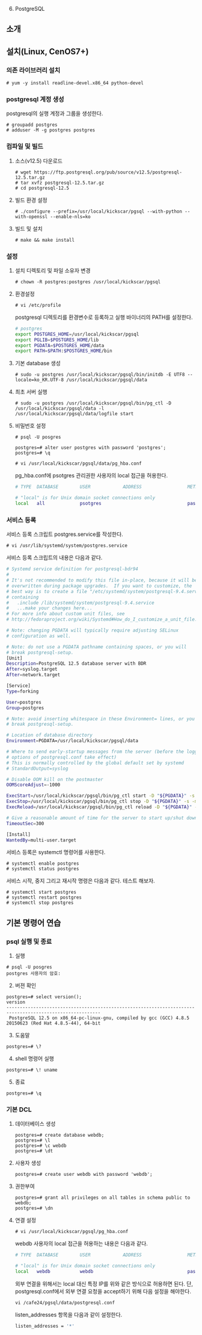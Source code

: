 06. PostgreSQL

## 소개



## 설치(Linux, CenOS7+)

###	의존 라이브러리 설치

```
# yum -y install readline-devel.x86_64 python-devel
```

### postgresql 계정 생성
 postgresql의 실행 계정과 그룹을 생성한다.
 
```
# groupadd postgres
# adduser -M -g postgres postgres
```

### 컴파일 및 빌드

1.	소스(v12.5) 다운로드

	```
	# wget https://ftp.postgresql.org/pub/source/v12.5/postgresql-12.5.tar.gz
	# tar xvfz postgresql-12.5.tar.gz
	# cd postgresql-12.5
	```

2.	빌드 환경 설정

	```
	# ./configure --prefix=/usr/local/kickscar/pgsql --with-python --with-openssl --enable-nls=ko
	```

3.	빌드 및 설치

	```
	# make && make install
	```


### 설정

1.	설치 디렉토리 및 파일 소유자 변경

	```
	# chown -R postgres:postgres /usr/local/kickscar/pgsql
	```

2.	환경설정

	```
	# vi /etc/profile
	```
	
	postgresql 디렉토리를 환경변수로 등록하고 실행 바이너리의 PATH를 설정한다.

	```sh
	# postgres
	export POSTGRES_HOME=/usr/local/kickscar/pgsql
	export PGLIB=$POSTGRES_HOME/lib
	export PGDATA=$POSTGRES_HOME/data
	export PATH=$PATH:$POSTGRES_HOME/bin
	```

3.	기본 database 생성

	```
	# sudo -u postgres /usr/local/kickscar/pgsql/bin/initdb -E UTF8 --locale=ko_KR.UTF-8 /usr/local/kickscar/pgsql/data
	```


4.	최초 서버 실행

	```
	# sudo -u postgres /usr/local/kickscar/pgsql/bin/pg_ctl -D /usr/local/kickscar/pgsql/data -l /usr/local/kickscar/pgsql/data/logfile start
	```

5.	비밀번호 설정

	```
	# psql -U posgres

	postgres=# alter user postgres with password 'postgres';
	postgres=# \q

	# vi /usr/local/kickscar/pgsql/data/pg_hba.conf
	```
	
	pg_hba.conf에 psotgres 관리권한 사용자의 local 접근을 허용한다.

	```sh
	# TYPE  DATABASE        USER            ADDRESS                 METHOD

	# "local" is for Unix domain socket connections only
	local   all             psotgres                                password
	```


### 서비스 등록

서비스 등록 스크립트 postgres.service를 작성한다.

```
# vi /usr/lib/systemd/system/postgres.service
```

 서비스 등록 스크립트의 내용은 다음과 같다.

```sh
# Systemd service definition for postgresql-bdr94
# 
# It's not recommended to modify this file in-place, because it will be
# overwritten during package upgrades.  If you want to customize, the
# best way is to create a file "/etc/systemd/system/postgresql-9.4.service",
# containing
#   .include /lib/systemd/system/postgresql-9.4.service
#   ...make your changes here...
# For more info about custom unit files, see
# http://fedoraproject.org/wiki/Systemd#How_do_I_customize_a_unit_file.2F_add_a_custom_unit_file.3F

# Note: changing PGDATA will typically require adjusting SELinux
# configuration as well.

# Note: do not use a PGDATA pathname containing spaces, or you will
# break postgresql-setup.
[Unit]
Description=PostgreSQL 12.5 database server with BDR
After=syslog.target
After=network.target

[Service]
Type=forking

User=postgres
Group=postgres

# Note: avoid inserting whitespace in these Environment= lines, or you may
# break postgresql-setup.

# Location of database directory
Environment=PGDATA=/usr/local/kickscar/pgsql/data

# Where to send early-startup messages from the server (before the logging
# options of postgresql.conf take effect)
# This is normally controlled by the global default set by systemd
# StandardOutput=syslog

# Disable OOM kill on the postmaster
OOMScoreAdjust=-1000

ExecStart=/usr/local/kickscar/pgsql/bin/pg_ctl start -D "${PGDATA}" -s -w -t 300
ExecStop=/usr/local/kickscar/pgsql/bin/pg_ctl stop -D "${PGDATA}" -s -m fast
ExecReload=/usr/local/kickscar/pgsql/bin/pg_ctl reload -D "${PGDATA}" -s

# Give a reasonable amount of time for the server to start up/shut down
TimeoutSec=300

[Install]
WantedBy=multi-user.target
```

 서비스 등록은 systemctl 명령어를 사용한다.

```
# systemctl enable postgres
# systemctl status postgres
```

 서비스 시작, 중지 그리고 재시작 명령은 다음과 같다. 테스트 해보자.

```
# systemctl start postgres
# systemctl restart postgres
# systemctl stop postgres
```


## 기본 명령어 연습

### psql 실행 및 종료

1.	실행

```
# psql -U posgres
postgres 사용자의 암호:
```

2. 버젼 확인

```
postgres=# select version();
version                                                 
---------------------------------------------------------------------------------------------------------
 PostgreSQL 12.5 on x86_64-pc-linux-gnu, compiled by gcc (GCC) 4.8.5 20150623 (Red Hat 4.8.5-44), 64-bit
```

3.	도움말

```
postgres=# \?
```

4. shell 명령어 실행

```
postgres=# \! uname
```

5.	종료

```
postgres=# \q
```


### 기본 DCL

1.	데이터베이스 생성

	```
	postgres=# create database webdb;
	postgres=# \l
	postgres=# \c webdb
	postgres=# \dt
	```

2.	사용자 생성

	```
	postgres=# create user webdb with password 'webdb';
	```

3.	권한부여

	```
	postgres=# grant all privileges on all tables in schema public to webdb;
	postgres=# \dn
	```

4.	연결 설정

	```
	# vi /usr/local/kickscar/pgsql/pg_hba.conf
	```
	
	webdb 사용자의 local 접근을 허용하는 내용은 다음과 같다.

	```sh
	# TYPE  DATABASE        USER            ADDRESS                 METHOD

	# "local" is for Unix domain socket connections only
	local   webdb           webdb                                   password
	```

	외부 연결을 위해서는 local 대신 특정 IP를 위와 같은 방식으로 허용하면 된다. 단, postgresql.conf에서 외부 연결 요청을 accept하기 위해 다음 설정을 해야한다.
	
	```
	vi /cafe24/pgsql/data/postgresql.conf
	```

	listen_addresses 항목을 다음과 같이 설정한다.
	
	```sh
	listen_addresses = '*'
	```





